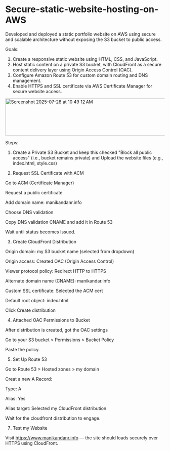 # Secure-static-website-hosting-on-AWS
Developed and deployed a static portfolio website on AWS using secure and scalable architecture without exposing the S3 bucket to public access.

Goals:

1. Create a responsive static website using HTML, CSS, and JavaScript.
2. Host static content on a private S3 bucket, with CloudFront as a secure content delivery layer using Origin Access Control (OAC).
3. Configure Amazon Route 53 for custom domain routing and DNS management.
4. Enable HTTPS and SSL certificate via AWS Certificate Manager for secure website access.

 <img width="692" height="117" alt="Screenshot 2025-07-28 at 10 49 12 AM" src="https://github.com/user-attachments/assets/f800a186-6039-4e12-9bc6-971d873851a9" />

Steps:

1. Create a Private S3 Bucket and keep this checked "Block all public access" (i.e., bucket remains private) and Upload the website files (e.g., index.html, style.css)

2. Request SSL Certificate with ACM
   
Go to ACM (Certificate Manager)

Request a public certificate

Add domain name: manikandanr.info

Choose DNS validation

Copy DNS validation CNAME and add it in Route 53

Wait until status becomes Issued.

3. Create CloudFront Distribution
   
Origin domain: my S3 bucket name (selected from dropdown)

Origin access: Created OAC (Origin Access Control)

Viewer protocol policy: Redirect HTTP to HTTPS

Alternate domain name (CNAME): manikandar.info

Custom SSL certificate: Selected the ACM cert

Default root object: index.html

Click Create distribution

4. Attached OAC Permissions to Bucket
   
After distribution is created, got the OAC settings

Go to your S3 bucket > Permissions > Bucket Policy

Paste the policy.

5. Set Up Route 53
   
Go to Route 53 > Hosted zones > my domain

Creat a new A Record:

Type: A

Alias: Yes

Alias target: Selected my CloudFront distribution

Wait for the cloudfront distribution to engage.

7. Test my Website
   
Visit https://www.manikandanr.info — the site should loads securely over HTTPS using CloudFront.

